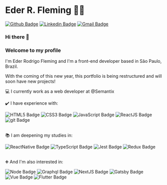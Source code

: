 # Eder R. Fleming :man_technologist:

[![Github Badge](https://img.shields.io/badge/-Github-000?style=flat-square&logo=Github&logoColor=white&link=https://github.com/ederfleming)](https://github.com/ederfleming)
[![Linkedin Badge](https://img.shields.io/badge/-LinkedIn-blue?style=flat-square&logo=Linkedin&logoColor=white&link=https://www.linkedin.com/in/ederfleming/)](https://www.linkedin.com/in/ederfleming/)
[![Gmail Badge](https://img.shields.io/badge/-Gmail-c14438?style=flat-square&logo=Gmail&logoColor=white&link=mailto:ederfleming@gmail.com)](mailto:ederfleming@gmail.com)

### Hi there 👋 
### Welcome to my profile


I'm Eder Rodrigo Fleming and I'm a front-end developer based in São Paulo, Brazil.

With the coming of this new year, this portfolio is being restructured and will soon have new projects!

:computer: I currently work as a web developer at @Semantix </br>

:heavy_check_mark: I have experience with:</br>

![HTML5 Badge](https://xesque.rocketseat.dev/platform/tech/html5.svg)
![CSS3 Badge](https://xesque.rocketseat.dev/platform/tech/css3.svg)
![JavaScript Badge](https://xesque.rocketseat.dev/platform/tech/javascript.svg)
![ReactJS Badge](https://xesque.rocketseat.dev/platform/tech/reactjs.svg)
![git Badge](https://xesque.rocketseat.dev/platform/tech/git.svg)</br></br>

:books: I am deepening my studies in:</br>

![ReactNative Badge](https://xesque.rocketseat.dev/platform/tech/react-native.svg)
![TypeScript Badge](https://xesque.rocketseat.dev/platform/tech/typescript.svg)
![Jest Badge](https://xesque.rocketseat.dev/platform/tech/jest.svg)
![Redux Badge](https://xesque.rocketseat.dev/platform/tech/redux.svg)</br></br>

:heavy_plus_sign: And I'm also interested in:</br>

![Node Badge](https://xesque.rocketseat.dev/platform/tech/node.svg)
![Graphql Badge](https://xesque.rocketseat.dev/platform/tech/graphql.svg)
![NextJS Badge](https://xesque.rocketseat.dev/platform/tech/nextjs.svg)
![Gatsby Badge](https://xesque.rocketseat.dev/platform/tech/gatsby.svg)
![Vue Badge](https://xesque.rocketseat.dev/platform/tech/vuejs.svg)
![Flutter Badge](https://xesque.rocketseat.dev/platform/tech/flutter.svg)

